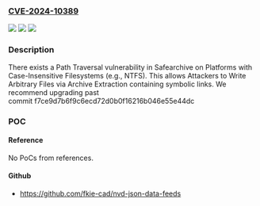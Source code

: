 ### [CVE-2024-10389](https://cve.mitre.org/cgi-bin/cvename.cgi?name=CVE-2024-10389)
![](https://img.shields.io/static/v1?label=Product&message=Safearchive&color=blue)
![](https://img.shields.io/static/v1?label=Version&message=0%3C%20f7ce9d7b6f9c6ecd72d0b0f16216b046e55e44dc%20&color=brighgreen)
![](https://img.shields.io/static/v1?label=Vulnerability&message=CWE-427%20Uncontrolled%20Search%20Path%20Element&color=brighgreen)

### Description

There exists a Path Traversal vulnerability in Safearchive on Platforms with Case-Insensitive Filesystems (e.g., NTFS). This allows Attackers to Write Arbitrary Files via Archive Extraction containing symbolic links. We recommend upgrading past commit f7ce9d7b6f9c6ecd72d0b0f16216b046e55e44dc

### POC

#### Reference
No PoCs from references.

#### Github
- https://github.com/fkie-cad/nvd-json-data-feeds


